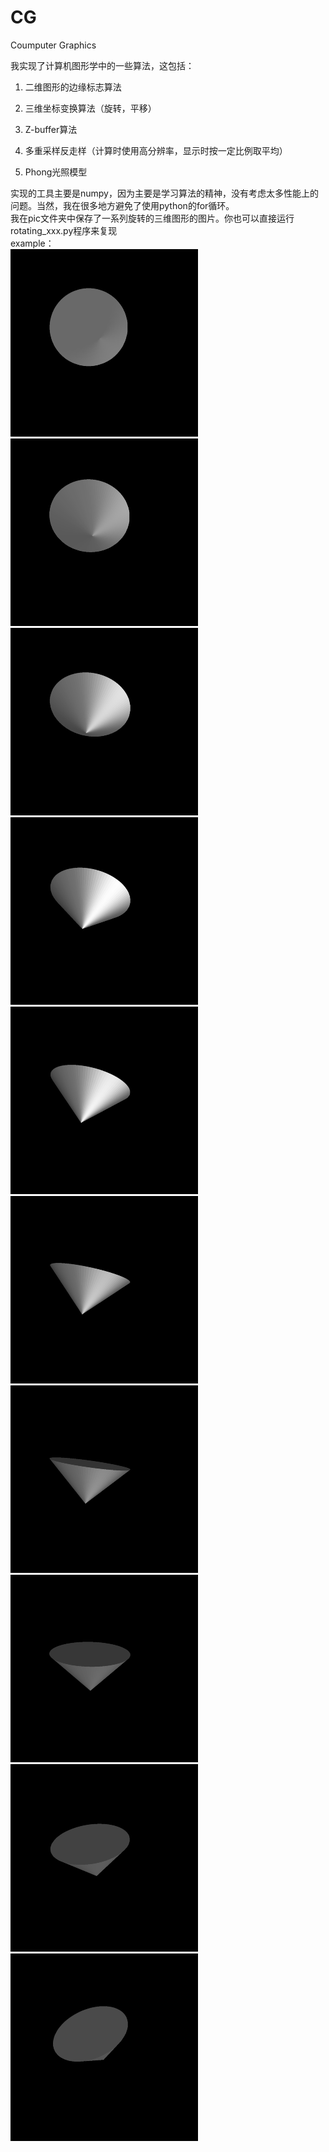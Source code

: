 # CG
Coumputer Graphics  

我实现了计算机图形学中的一些算法，这包括：  

1. 二维图形的边缘标志算法  

2. 三维坐标变换算法（旋转，平移）  

3. Z-buffer算法  

4. 多重采样反走样（计算时使用高分辨率，显示时按一定比例取平均）  

5. Phong光照模型

实现的工具主要是numpy，因为主要是学习算法的精神，没有考虑太多性能上的问题。当然，我在很多地方避免了使用python的for循环。    
我在pic文件夹中保存了一系列旋转的三维图形的图片。你也可以直接运行rotating_xxx.py程序来复现  
example：  
![Image text](https://github.com/Ela-Boska/Computer_Graphic/blob/master/pic/cone0.png)
![Image text](https://github.com/Ela-Boska/Computer_Graphic/blob/master/pic/cone1.png)
![Image text](https://github.com/Ela-Boska/Computer_Graphic/blob/master/pic/cone2.png)
![Image text](https://github.com/Ela-Boska/Computer_Graphic/blob/master/pic/cone3.png)  
![Image text](https://github.com/Ela-Boska/Computer_Graphic/blob/master/pic/cone4.png)
![Image text](https://github.com/Ela-Boska/Computer_Graphic/blob/master/pic/cone5.png)
![Image text](https://github.com/Ela-Boska/Computer_Graphic/blob/master/pic/cone6.png)
![Image text](https://github.com/Ela-Boska/Computer_Graphic/blob/master/pic/cone7.png)
![Image text](https://github.com/Ela-Boska/Computer_Graphic/blob/master/pic/cone8.png)
![Image text](https://github.com/Ela-Boska/Computer_Graphic/blob/master/pic/cone9.png)
